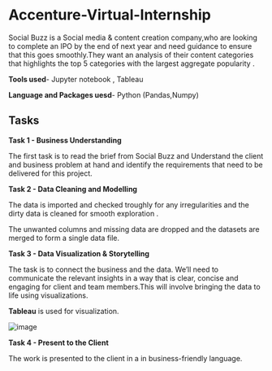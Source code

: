 # Accenture-Virtual-Internship
Social Buzz is a Social media & content creation company,who are looking to complete an IPO by the end of next year and need guidance to
ensure that this goes smoothly.They want an analysis of their content categories that highlights the top 5 categories with the
largest aggregate popularity .

**Tools used**- Jupyter notebook , Tableau

**Language and Packages uesd**- Python (Pandas,Numpy)

## Tasks

**Task 1 - Business Understanding**

The first task is to read the brief from Social Buzz and Understand the client and business problem at hand and identify the requirements that need to be delivered for this project.

**Task 2 - Data Cleaning and Modelling**

The data is imported and checked troughly for any irregularities and the dirty data is cleaned for smooth exploration .

The unwanted columns and missing data are dropped and the datasets are merged to form a single data file.

**Task 3 - Data Visualization & Storytelling**

 The task is to connect the business and the data. We’ll need to communicate the relevant insights in a way that is clear, concise and engaging for client and team members.This will involve bringing the data to life using visualizations. 
 
 **Tableau** is used for visualization.
 
 ![image](https://user-images.githubusercontent.com/131190846/233116146-e7475064-fad4-46c6-addd-998a0ccad1a2.png)
 
 **Task 4 - Present to the Client**
 
 The work is presented to the client in a in business-friendly language.
